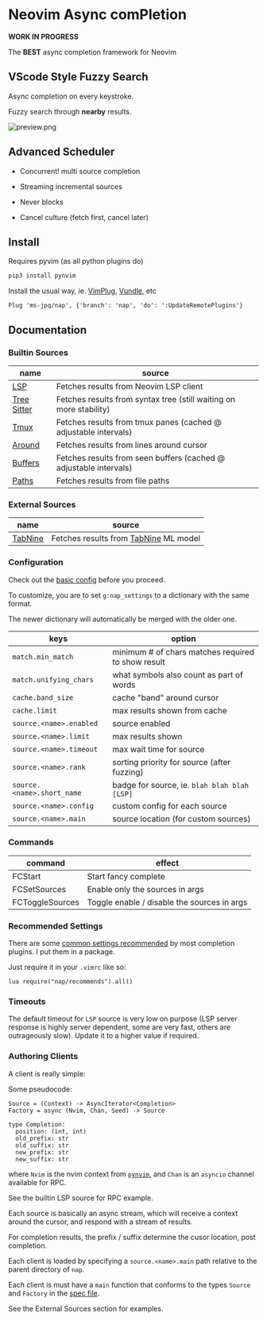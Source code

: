 # Neovim Async comPletion

**WORK IN PROGRESS**

The **BEST** async completion framework for Neovim

## VScode Style Fuzzy Search

Async completion on every keystroke.

Fuzzy search through **nearby** results.

![preview.png](https://raw.githubusercontent.com/ms-jpq/fast-comp/nvim/preview/screenshot.png)

## Advanced Scheduler

- Concurrent! multi source completion

- Streaming incremental sources

- Never blocks

- Cancel culture (fetch first, cancel later)

## Install

Requires pyvim (as all python plugins do)

```sh
pip3 install pynvim
```

Install the usual way, ie. [VimPlug](https://github.com/junegunn/vim-plug), [Vundle](https://github.com/VundleVim/Vundle.vim), etc

```VimL
Plug 'ms-jpq/nap', {'branch': 'nap', 'do': ':UpdateRemotePlugins'}
```

## Documentation

### Builtin Sources

| name                                                                                                                        | source                                                             |
| --------------------------------------------------------------------------------------------------------------------------- | ------------------------------------------------------------------ |
| [LSP](https://github.com/ms-jpq/nap/blob/nap/rplugin/python3/nap/clients/lsp.py)                 | Fetches results from Neovim LSP client                             |
| [Tree Sitter](https://github.com/ms-jpq/nap/blob/nap/rplugin/python3/nap/clients/tree_sitter.py) | Fetches results from syntax tree (still waiting on more stability) |
| [Tmux](https://github.com/ms-jpq/nap/blob/nap/rplugin/python3/nap/clients/tmux.py)               | Fetches results from tmux panes (cached @ adjustable intervals)    |
| [Around](https://github.com/ms-jpq/nap/blob/nap/rplugin/python3/nap/clients/around.py)           | Fetches results from lines around cursor                           |
| [Buffers](https://github.com/ms-jpq/nap/blob/nap/rplugin/python3/nap/clients/buffers.py)         | Fetches results from seen buffers (cached @ adjustable intervals)  |
| [Paths](https://github.com/ms-jpq/nap/blob/nap/rplugin/python3/nap/clients/paths.py)             | Fetches results from file paths                                    |

### External Sources

| name                                                          | source                                                            |
| ------------------------------------------------------------- | ----------------------------------------------------------------- |
| [TabNine](https://github.com/ms-jpq/nap-clients) | Fetches results from [TabNine](https://www.tabnine.com/) ML model |

### Configuration

Check out the [basic config](https://github.com/ms-jpq/nap/blob/nap/config/config.json) before you proceed.

To customize, you are to set `g:nap_settings` to a dictionary with the same format.

The newer dictionary will automatically be merged with the older one.

| keys                       | option                                             |
| -------------------------- | -------------------------------------------------- |
| `match.min_match`          | minimum # of chars matches required to show result |
| `match.unifying_chars`     | what symbols also count as part of words           |
| `cache.band_size`          | cache "band" around cursor                         |
| `cache.limit`              | max results shown from cache                       |
| `source.<name>.enabled`    | source enabled                                     |
| `source.<name>.limit`      | max results shown                                  |
| `source.<name>.timeout`    | max wait time for source                           |
| `source.<name>.rank`       | sorting priority for source (after fuzzing)        |
| `source.<name>.short_name` | badge for source, ie. `blah blah blah [LSP]`       |
| `source.<name>.config`     | custom config for each source                      |
| `source.<name>.main`       | source location (for custom sources)               |

### Commands

| command         | effect                                      |
| --------------- | ------------------------------------------- |
| FCStart         | Start fancy complete                        |
| FCSetSources    | Enable only the sources in args             |
| FCToggleSources | Toggle enable / disable the sources in args |

### Recommended Settings

There are some [common settings recommended](https://github.com/ms-jpq/nap/blob/nap/lua/nap/recommends.lua) by most completion plugins. I put them in a package.

Just require it in your `.vimrc` like so:

```vimL
lua require("nap/recommends").all()
```

### Timeouts

The default timeout for `LSP` source is very low on purpose (LSP server response is highly server dependent, some are very fast, others are outrageously slow). Update it to a higher value if required.

### Authoring Clients

A client is really simple:

Some pseudocode:

```
Source = (Context) -> AsyncIterator<Completion>
Factory = async (Nvim, Chan, Seed) -> Source

type Completion:
  position: (int, int)
  old_prefix: str
  old_suffix: str
  new_prefix: str
  new_suffix: str
```

where `Nvim` is the nvim context from [`pynvim`](https://github.com/neovim/pynvim), and `Chan` is an `asyncio` channel available for RPC.

See the builtin LSP source for RPC example.

Each source is basically an async stream, which will receive a context around the cursor, and respond with a stream of results.

For completion results, the prefix / suffix determine the cusor location, post completion.

Each client is loaded by specifying a `source.<name>.main` path relative to the parent directory of `nap`.

Each client is must have a `main` function that conforms to the types `Source` and `Factory` in the [spec file](https://github.com/ms-jpq/nap/blob/nap/rplugin/python3/nap/shared/types.py).

See the External Sources section for examples.
